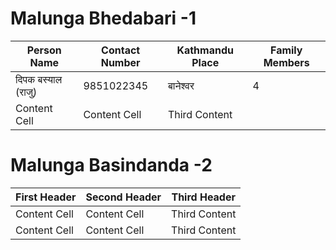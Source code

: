 
# Malunga Bhedabari -1

| Person Name  				| Contact Number 	| Kathmandu Place 		| Family Members |
| --------------------------| ------------------| ----------------------|----------------|
| दिपक बस्याल (राजु)  			| 9851022345 		|बानेश्वर  					|    4           |
| Content Cell  			| Content Cell  	|Third Content 			|                |

# Malunga Basindanda -2

| First Header  | Second Header | Third Header |
| ------------- | ------------- |--------------|
| Content Cell  | Content Cell  |Third Content |
| Content Cell  | Content Cell  |Third Content |